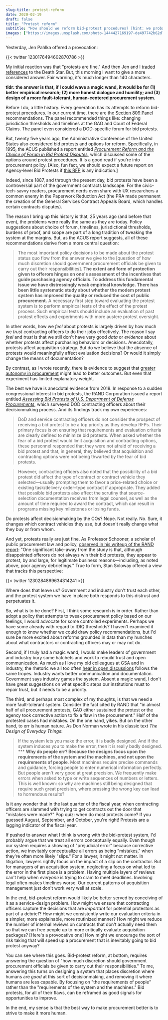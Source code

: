 ```yaml
---
slug-title: protest-reform
date: 2020-02-19
draft: false
title: "Protest reform"
subtitle: "How should we reform bid-protest procedures? [hint: we probably shouldn't]"
images: ["https://images.unsplash.com/photo-1444427169197-de497742b62d?ixlib=rb-1.2.1&ixid=eyJhcHBfaWQiOjEyMDd9&auto=format&fit=crop&w=900&q=60"]
---
```


Yesterday, Jen Pahlka offered a provocation:

{{< twitter 1230176494602870786 >}}

My initial reaction was that "protests are fine." And then Jen and I [traded](https://twitter.com/pahlkadot/status/1230183161042210816) [references](https://twitter.com/pahlkadot/status/1230183161042210816) to the Death Star. But, this morning I want to give a more considered answer. Fair warning, it's much longer than 140 characters.

**tldr: the answer is that, if I could wave a magic wand, it would be for (1) better empirical research; (2) more honest dialogue and humility; and (3) design of a more fault-tolerant, human-centered procurement system.**

Before I do, a little history. Every generation has its attempts to reform bid-protest procedures. In our current time, there are the [Section 809 Panel](https://section809panel.org/) recommendations. The panel recommended things like: changing jurisdiction thresholds and timelines at the GAO and Court of Federal Claims. The panel even considered a DOD-specific forum for bid protests.

But, twenty five years ago, the Administrative Conference of the United States also considered bid protests and options for reform. Specifically, in 1995, the ACUS published a report entitled *[Procurement Reform and the Choice of Forum in Bid Protest Disputes](https://www.acus.gov/sites/default/files/documents/1995-05%20Procurement%20Reform%20and%20the%20Choice%20of%20Forum%20in%20Bid%20Protest%20Disputes.pdf)*, which discussed some of the options around protest procedures. It is a good read if you're into procurement policy. [Also, fun fact, we should expect a future report on Agency-level Bid Protests if [this RFP](https://www.acus.gov/research-projects/agency-bid-protests) is any indication.]

Indeed, since 1887, and through the present day, bid protests have been a controversial part of the government contracts landscape. For the civic-tech-savvy readers, procurement nerds even share with UX researchers a common enemy in the Paperwork Reduction Act (the PRA made permanent the creation of the General Services Contract Appeals Board, which handles certain contracts disputes).

The reason I bring up this history is that, 25 years ago (and before that even), the problems were really the same as they are today. Policy suggestions about choice of forum, timelines, jurisdictional thresholds, burdens of proof, and scope are part of a long tradition of tweaking the system at the margins. But, as the ACUS report suggests, all of these recommendations derive from a more central question:

> The most important policy decisions to be made about the protest status quo flow from the answer we give to the [question of how much discretion should government procurement officials be given to carry out their responsibilities]. **The extent and form of protection given to offerors hinges on one's assessment of the incentives that guide purchasing agency officials. To address this fundamental issue we have distressingly weak empirical knowledge. There has been little systematic study about whether the modem protest system has improved the quality or reduced the cost of public procurement.** A necessary first step toward evaluating the protest system is to perform empirical tests of the effect of the protest process. Such empirical tests should include an evaluation of past protest effects and experiments with more austere protest oversight.

In other words, how we *feel* about protests is largely driven by how much we *trust* contracting officers to do their jobs effectively. The reason I say *feel* and *trust* is that we still don't have very good *data* or *evidence* about whether protests affect purchasing behaviors or decisions. Anecdotally, protests affect acquisition strategy. But do we believe that the absence of protests would meaningfully affect evaluation decisions? Or would it simply change the means of documentation?

By contrast, as I wrote recently, there is evidence to suggest that [greater autonomy in procurement](https://esq.io/2020/02/autonomy-in-procurement/) might lead to better outcomes. But even that experiment has limited explanatory weight.

The best we have is anecdotal evidence from 2018. In response to a sudden congressional interest in bid protests, the RAND Corporation issued a report entitled *[Assessing Bid Protests of U.S. Department of Defense Procurements](https://www.rand.org/pubs/research_reports/RR2356.html)*, which surveyed DOD contracting officers about their decisionmaking process. And its findings track my own experiences:

> DoD and service contracting officers do not consider the prospect of receiving a bid protest to be a top priority as they develop RFPs. Their primary focus is on ensuring that requirements and evaluation criteria are clearly defined to minimize bid protests. When asked whether the fear of a bid protest would limit acquisition and contracting options, these personnel responded that they were not afraid of receiving a bid protest and that, in general, they believed that acquisition and contracting options were not being thwarted by the fear of bid protests.

> However, contracting officers also noted that the possibility of a bid protest did affect the type of contract or contract vehicle they selected—usually prompting them to favor a price-related choice or existing task/delivery order–type contract if appropriate. They added that possible bid protests also affect the scrutiny that source-selection documentation receives from legal counsel, as well as the amount of time required to award the contract, which can result in programs missing key milestones or losing funds.

Do protests affect decisionmaking by the COs? Nope. Not really. No. Sure, it changes which contract vehicles they use, but doesn't really change what they buy or from whom.

And yet, protests really are just fine. As Professor Schooner, a scholar of public procurement law and policy, [observed in his writeup of the RAND report](https://scholarship.law.gwu.edu/cgi/viewcontent.cgi?article=2592&context=faculty_publications): "One significant take-away from the study is that, although disappointed offerors do not always win their bid protests, they appear to protest, by and large, for legitimate business reasons—including, as noted above, poor agency debriefings." True to form, Stan Soloway offered a view that tracks this perspective:

{{< twitter 1230284869634314241 >}}

Where does that leave us? Government and industry don't trust each other, and the protest system we have in place both responds to this distrust and perpetuates it.

So, what is to be done? First, I think some research is in order. Rather than adopt a policy that attempts to tweak procurement policy based on our feelings, I would advocate for some controlled experiments. Perhaps we have some already with regard to IDIQ thresholds? I haven't examined it enough to know whether we could draw policy recommendations, but I'd sure be more excited about reforms grounded in data than my hunches about what contractors or contracting officers may or may not do.

Second, if I truly had a magic wand, I would make leaders of government and industry bury some hatchets and work to rebuild trust and open communication. As much as I love my old colleagues at GSA and in industry, the rhetoric we all too often [hear in open discussions](https://www.federaltimes.com/acquisition/2017/07/28/drowning-in-protests-can-agencies-stem-the-rising-tide/) follows the same tropes. Industry wants better communication and documentation. Government says industry games the system. Absent a magic wand, I don't have great suggestions on what specific steps our institutions must to repair trust, but it needs to be a priority.

The third, and perhaps most complex of my thoughts, is that we need a more fault-tolerant system. Consider the fact cited by RAND that "in almost half of all procurement protests, GAO either sustained the protest or the agency took corrective action to fix a flaw in the procurement." Half of the protested cases had mistakes. On the one hand, yikes. But on the other hand, to err is human nature. As Don Norman wrote in his classic text *The Design of Everyday Things*:

> If the system lets you make the error, it is badly designed. And if the system induces you to make the error, then it is really badly designed. *** **Why do people err? Because the designs focus upon the requirements of the system and the machines, and not upon the requirements of people**. Most machines require precise commands and guidance, forcing people to enter numerical information perfectly. But people aren't very good at great precision. We frequently make errors when asked to type or write sequences of numbers or letters. This is well known: so why are machines still being designed that require such great precision, where pressing the wrong key can lead to horrendous results?

Is it any wonder that in the last quarter of the fiscal year, when contracting officers are slammed with trying to get contracts out the door that "mistakes were made?" Pop quiz: when  do most protests come? If you guessed August, September, and October, you're right! Protests are a lagging indicator of the fiscal year.

If pushed to answer what I think is wrong with the bid-protest system, I'd probably argue that we treat all errors conceptually equally. Even though our system requires a showing of "prejudicial error" because corrective action, we inevitably conceptualize all errors as being "mistakes," when they're often more likely "slips." For a lawyer, it might not matter. In litigation, lawyers rightly focus on the impact of a slip on the contractor. But for managers of an acquisition system, neglecting a focus on what led to the error in the first place is a problem. Having multiple layers of reviews can't help when *everyone* is trying to cram to meet deadlines. Involving legal often makes timelines worse. Our current patterns of acquisition management just don't work very well at scale.

In the end, bid-protest reform would likely be better served by conceiving of it as a service-design problem. How might we ensure that contracting officers capture the decisions that are *important* for potential protestors as part of a debrief? How might we consistently write our evaluation criteria in a simpler, more explainable, more routinized manner? How might we reduce the number of internal reviews on contracts that don't actually need them so that we can free people up to more critically evaluate acquisition packages? [Here's a provocative one] How might we encourage the sort of risk taking that will speed up a procurement that is inevitably going to bid protest anyway?

You can see where this goes. Bid-protest reform, at bottom, requires answering the question of "how much discretion should government procurement officials be given to carry out their responsibilities." To me, answering this turns on designing a system that places discretion where humans are *good* at this sort of decisionmaking, and removing it where humans are less capable. By focusing on "the requirements of people" rather than the "requirements of the system and the machines." Bid protests, for all of their flaws, can be reframed as good signals for opportunities to improve.

In the end, my sense is that the best way to make procurement better is to strive to make it more human.
